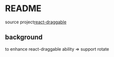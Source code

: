 # README

source project[react-draggable](https://github.com/react-grid-layout/react-draggable)

## background

to enhance react-draggable ability => support rotate
